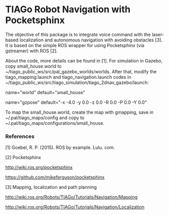 # TIAGo Robot Navigation with Pocketsphinx

The objective of this package is to integrate voice command with the laser-based localization and autonomous navigation with avoiding obstacles [3]. It is based on the simple ROS wrapper for using Pocketsphinx (via gstreamer) with ROS [2].

About the code, more details can be found in [1]. For simulation in Gazebo, copy small_house.world to ~/tiago_public_ws/src/pal_gazebo_worlds/worlds. After that, modify the tiago_mapping.launch and tiago_navigation.launch codes in ~/tiago_public_ws/src/tiago_simulation/tiago_2dnav_gazebo/launch:

name="world"  default="small_house"

name="gzpose" default="-x -4.0  -y   0.0 -z  0.0   -R 0.0 -P 0.0 -Y  0.0"

To map the small_house.world, create the map with gmapping, save in ~/.pal/tiago_maps/config and copy to ~/.pal/tiago_maps/configurations/small_house.

### References
[1] Goebel, R. P. (2015). ROS by example. Lulu. com.

[2] Pocketsphinx

http://wiki.ros.org/pocketsphinx

https://github.com/mikeferguson/pocketsphinx

[3] Mapping, localization and path planning

http://wiki.ros.org/Robots/TIAGo/Tutorials/Navigation/Mapping

http://wiki.ros.org/Robots/TIAGo/Tutorials/Navigation/Localization
